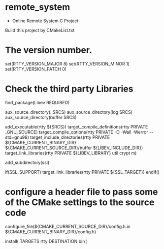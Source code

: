 # remote_system

- Online Remote System C Project

Build this project by CMakeList.txt

# The version number.
set(RTTY_VERSION_MAJOR 8)
set(RTTY_VERSION_MINOR 1)
set(RTTY_VERSION_PATCH 0)

# Check the third party Libraries
find_package(Libev REQUIRED)

aux_source_directory(. SRCS)
aux_source_directory(log SRCS)
aux_source_directory(buffer SRCS)

add_executable(rtty ${SRCS})
target_compile_definitions(rtty PRIVATE _GNU_SOURCE)
target_compile_options(rtty PRIVATE -O -Wall -Werror --std=gnu99)
target_include_directories(rtty PRIVATE ${CMAKE_CURRENT_BINARY_DIR} ${CMAKE_CURRENT_SOURCE_DIR}/buffer ${LIBEV_INCLUDE_DIR})
target_link_libraries(rtty PRIVATE ${LIBEV_LIBRARY} util crypt m)

add_subdirectory(ssl)

if(SSL_SUPPORT)
    target_link_libraries(rtty PRIVATE ${SSL_TARGET})
endif()

# configure a header file to pass some of the CMake settings to the source code
configure_file(${CMAKE_CURRENT_SOURCE_DIR}/config.h.in ${CMAKE_CURRENT_BINARY_DIR}/config.h)

install(
    TARGETS rtty
    DESTINATION bin
)
